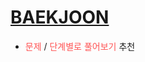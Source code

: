 # [BAEKJOON](https://www.acmicpc.net/)


-   <span style="color:#FF5353;">문제</span> / <span style="color:#FF5353;">단계별로 풀어보기</span> 추천
